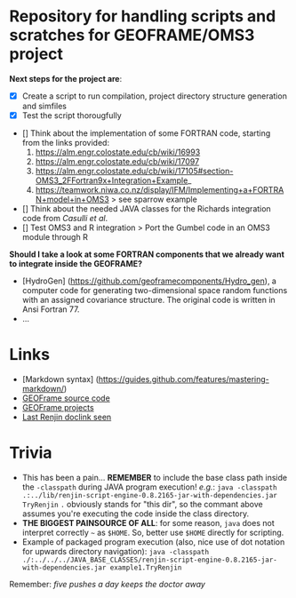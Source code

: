 Repository for handling scripts and scratches for GEOFRAME/OMS3 project
=======================================================================

**Next steps for the project are**:
- [x] Create a script to run compilation, project directory structure generation and simfiles
- [x] Test the script thorougfully
- [] Think about the implementation of some FORTRAN code, starting from the links provided:
	1. https://alm.engr.colostate.edu/cb/wiki/16993
	2. https://alm.engr.colostate.edu/cb/wiki/17097
	3. https://alm.engr.colostate.edu/cb/wiki/17105#section-OMS3_2FFortran9x+Integration+Example_
	4. https://teamwork.niwa.co.nz/display/IFM/Implementing+a+FORTRAN+model+in+OMS3 > see sparrow example
- [] Think about the needed JAVA classes for the Richards integration code from *Casulli et al*.
- [] Test OMS3 and R integration > Port the Gumbel code in an OMS3 module through R

**Should I take a look at some FORTRAN components that we already want to integrate inside the GEOFRAME?**
- [HydroGen] (https://github.com/geoframecomponents/Hydro_gen), a computer code for generating two-dimensional space random functions with an assigned covariance structure. The original code is written in Ansi Fortran 77.
- ...

Links
=====
* [Markdown syntax] (https://guides.github.com/features/mastering-markdown/)
* [GEOFrame source code](https://github.com/geogramecomponents)
* [GEOFrame projects](https://github.com/GEOframeOMSProjects)
* [Last Renjin doclink seen](http://docs.renjin.org/en/latest/library/moving-data-between-java-and-r-code.html)

Trivia
======
* This has been a pain... **REMEMBER** to include the base class path inside the `-classpath` during JAVA program execution! *e.g.*:
`java -classpath .:../lib/renjin-script-engine-0.8.2165-jar-with-dependencies.jar TryRenjin`
`.` obviously stands for "this dir", so the commant above assumes you're executing the code inside the class directory. 
* **THE BIGGEST PAINSOURCE OF ALL**: for some reason, `java` does not interpret correctly `~` as `$HOME`. So, better use `$HOME` directly for scripting. 
* Example of packaged program execution (also, nice use of dot notation for upwards directory navigation): `java -classpath ./:../../../JAVA_BASE_CLASSES/renjin-script-engine-0.8.2165-jar-with-dependencies.jar example1.TryRenjin` 

Remember: *five pushes a day keeps the doctor away*